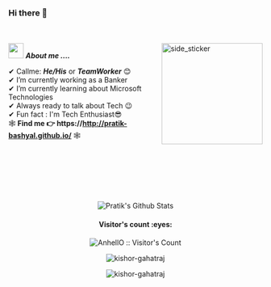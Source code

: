 ### Hi there 👋
<br><br>
<img align="right" width=200px height=200px alt="side_sticker" src="https://media.giphy.com/media/TEnXkcsHrP4YedChhA/giphy.gif" />
<img src="https://media.giphy.com/media/iY8CRBdQXODJSCERIr/giphy.gif" width="30px">&nbsp;***About me ....***


✔ Callme: ***He/His*** or ***TeamWorker*** 😊 <br>
✔ I’m currently working as a Banker<br>
✔ I’m currently learning about Microsoft Technologies<br>
✔ Always ready to talk about Tech 😉<br>
✔ Fun fact : I'm Tech Enthusiast😎<br>
🕸 **Find me 👉 https://http://pratik-bashyal.github.io/** 🕸 <br><br><br>
<br><br><br><br>

<p align='center'>
  <img align="center" src="https://github-readme-stats.vercel.app/api?username=pratik-bashyal&show_icons=true&title_color=fff&icon_color=79ff97&text_color=efefef&bg_color=24292e" alt="Pratik's Github Stats">
</p>
<h4 align="center">Visitor's count :eyes:</h4>

<p align="center"><img src="https://profile-counter.glitch.me/{AnhellO}/count.svg" alt="AnhellO :: Visitor's Count" /></p>


<p align='center'>
  <img align="center" src="https://github-readme-stats.vercel.app/api/top-langs?username=kishor-gahatraj&show_icons=true&locale=en&layout=compact&theme=chartreuse-dark" alt="kishor-gahatraj" />  
</p>      
  
<p align='center'>  
   <img align="center" src="https://github-profile-trophy.vercel.app/?username=kishor-gahatraj&theme=juicyfresh&no-bg=true" alt="kishor-gahatraj" />  

</p>

